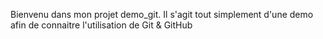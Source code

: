   Bienvenu dans mon projet demo_git.
  Il s'agit tout simplement d'une demo afin de connaitre l'utilisation de Git & GitHub
